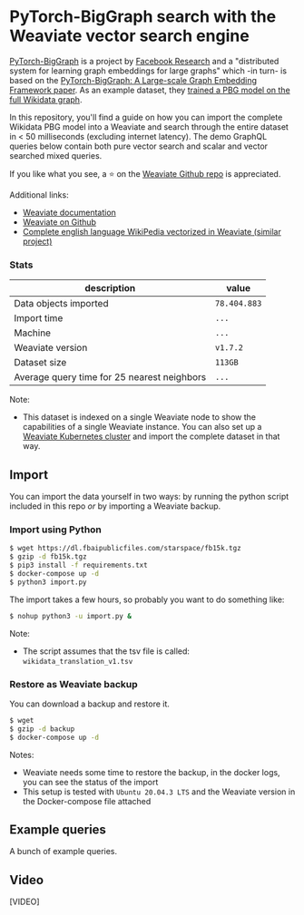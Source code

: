 # PyTorch-BigGraph search with the Weaviate vector search engine

[PyTorch-BigGraph](https://github.com/facebookresearch/PyTorch-BigGraph) is a project by [Facebook Research](https://research.fb.com/) and a "distributed system for learning graph embeddings for large graphs" which -in turn- is based on the [PyTorch-BigGraph: A Large-scale Graph Embedding Framework paper](https://mlsys.org/Conferences/2019/doc/2019/71.pdf). As an example dataset, they [trained a PBG model on the full Wikidata graph](https://github.com/facebookresearch/PyTorch-BigGraph#pre-trained-embeddings).

In this repository, you'll find a guide on how you can import the complete Wikidata PBG model into a Weaviate and search through the entire dataset in < 50 milliseconds (excluding internet latency). The demo GraphQL queries below contain both pure vector search and scalar and vector searched mixed queries.

If you like what you see, a ⭐ on the [Weaviate Github repo](https://github.com/semi-technologies/weaviate/stargazers) is appreciated.

Additional links:

* [Weaviate documentation](https://www.semi.technology/developers/weaviate/current/)
* [Weaviate on Github](https://github.com/semi-technologies/weaviate)
* [Complete english language WikiPedia vectorized in Weaviate (similar project)](https://github.com/semi-technologies/semantic-search-through-Wikipedia-with-Weaviate)

### Stats

| description | value |
| --- | --- |
| Data objects imported | `78.404.883` |
| Import time | `...` |
| Machine | `...` | 
| Weaviate version | `v1.7.2` |
| Dataset size | `113GB` |
| Average query time for 25 nearest neighbors | `...` |

Note:

* This dataset is indexed on a single Weaviate node to show the capabilities of a single Weaviate instance. You can also set up a [Weaviate Kubernetes cluster](https://www.semi.technology/developers/weaviate/current/getting-started/installation.html#kubernetes-k8s) and import the complete dataset in that way.

## Import

You can import the data yourself in two ways: by running the python script included in this repo _or_ by importing a Weaviate backup.

### Import using Python

```sh
$ wget https://dl.fbaipublicfiles.com/starspace/fb15k.tgz
$ gzip -d fb15k.tgz
$ pip3 install -f requirements.txt
$ docker-compose up -d
$ python3 import.py
```

The import takes a few hours, so probably you want to do something like:

```sh
$ nohup python3 -u import.py &
```

Note:

* The script assumes that the tsv file is called: `wikidata_translation_v1.tsv`

### Restore as Weaviate backup

You can download a backup and restore it.

```sh
$ wget 
$ gzip -d backup
$ docker-compose up -d
```

Notes:

* Weaviate needs some time to restore the backup, in the docker logs, you can see the status of the import
* This setup is tested with `Ubuntu 20.04.3 LTS` and the Weaviate version in the Docker-compose file attached

## Example queries

A bunch of example queries.

## Video

[VIDEO]